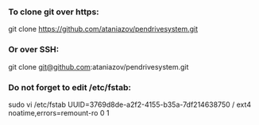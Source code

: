 ### To clone git over https:
git clone https://github.com/ataniazov/pendrivesystem.git
### Or over SSH:
git clone git@github.com:ataniazov/pendrivesystem.git

### Do not forget to edit /etc/fstab:
sudo vi /etc/fstab
UUID=3769d8de-a2f2-4155-b35a-7df214638750 /               ext4    noatime,errors=remount-ro 0       1


